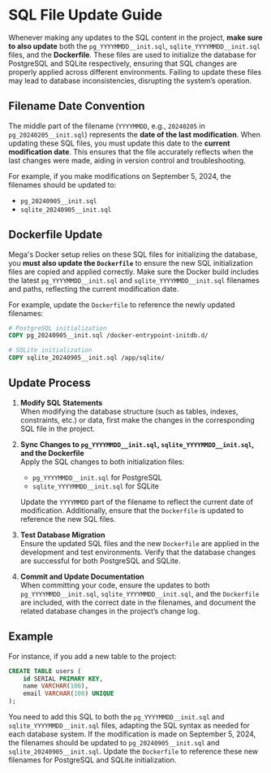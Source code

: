 # SQL File Update Guide

Whenever making any updates to the SQL content in the project, **make sure to also update** both the `pg_YYYYMMDD__init.sql`, `sqlite_YYYYMMDD__init.sql` files, and the **Dockerfile**. These files are used to initialize the database for PostgreSQL and SQLite respectively, ensuring that SQL changes are properly applied across different environments. Failing to update these files may lead to database inconsistencies, disrupting the system’s operation.

## Filename Date Convention

The middle part of the filename (`YYYYMMDD`, e.g., `20240205` in `pg_20240205__init.sql`) represents the **date of the last modification**. When updating these SQL files, you must update this date to the **current modification date**. This ensures that the file accurately reflects when the last changes were made, aiding in version control and troubleshooting.

For example, if you make modifications on September 5, 2024, the filenames should be updated to:
- `pg_20240905__init.sql`
- `sqlite_20240905__init.sql`

## Dockerfile Update

Mega's Docker setup relies on these SQL files for initializing the database, you **must also update the `Dockerfile`** to ensure the new SQL initialization files are copied and applied correctly. Make sure the Docker build includes the latest `pg_YYYYMMDD__init.sql` and `sqlite_YYYYMMDD__init.sql` filenames and paths, reflecting the current modification date.

For example, update the `Dockerfile` to reference the newly updated filenames:

```Dockerfile
# PostgreSQL initialization
COPY pg_20240905__init.sql /docker-entrypoint-initdb.d/

# SQLite initialization
COPY sqlite_20240905__init.sql /app/sqlite/
```

## Update Process

1. **Modify SQL Statements**  
   When modifying the database structure (such as tables, indexes, constraints, etc.) or data, first make the changes in the corresponding SQL file in the project.

2. **Sync Changes to `pg_YYYYMMDD__init.sql`, `sqlite_YYYYMMDD__init.sql`, and the Dockerfile**  
   Apply the SQL changes to both initialization files:
   - `pg_YYYYMMDD__init.sql` for PostgreSQL
   - `sqlite_YYYYMMDD__init.sql` for SQLite
   
   Update the `YYYYMMDD` part of the filename to reflect the current date of modification. Additionally, ensure that the `Dockerfile` is updated to reference the new SQL files.

3. **Test Database Migration**  
   Ensure the updated SQL files and the new `Dockerfile` are applied in the development and test environments. Verify that the database changes are successful for both PostgreSQL and SQLite.

4. **Commit and Update Documentation**  
   When committing your code, ensure the updates to both `pg_YYYYMMDD__init.sql`, `sqlite_YYYYMMDD__init.sql`, and the `Dockerfile` are included, with the correct date in the filenames, and document the related database changes in the project’s change log.

## Example

For instance, if you add a new table to the project:

```sql
CREATE TABLE users (
    id SERIAL PRIMARY KEY,
    name VARCHAR(100),
    email VARCHAR(100) UNIQUE
);
```

You need to add this SQL to both the `pg_YYYYMMDD__init.sql` and `sqlite_YYYYMMDD__init.sql` files, adapting the SQL syntax as needed for each database system. If the modification is made on September 5, 2024, the filenames should be updated to `pg_20240905__init.sql` and `sqlite_20240905__init.sql`. Update the `Dockerfile` to reference these new filenames for PostgreSQL and SQLite initialization.
